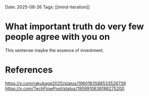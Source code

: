 Date: 2025-08-26
Tags: [[mind-iteration]]

# What important truth do very few people agree with you on

This sentense maybe the essence of investment.
# References
https://x.com/rakukage2025/status/1960183588533526739
https://x.com/TechFlowPost/status/1959910638186275200